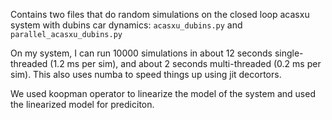 Contains two files that do random simulations on the closed loop acasxu system with dubins car dynamics: `acasxu_dubins.py` and `parallel_acasxu_dubins.py`

On my system, I can run 10000 simulations in about 12 seconds single-threaded (1.2 ms per sim), and about 2 seconds multi-threaded (0.2 ms per sim). This also uses numba to speed things up using jit decortors.

We used koopman operator to linearize the model of the system and used the linearized model for prediciton.
